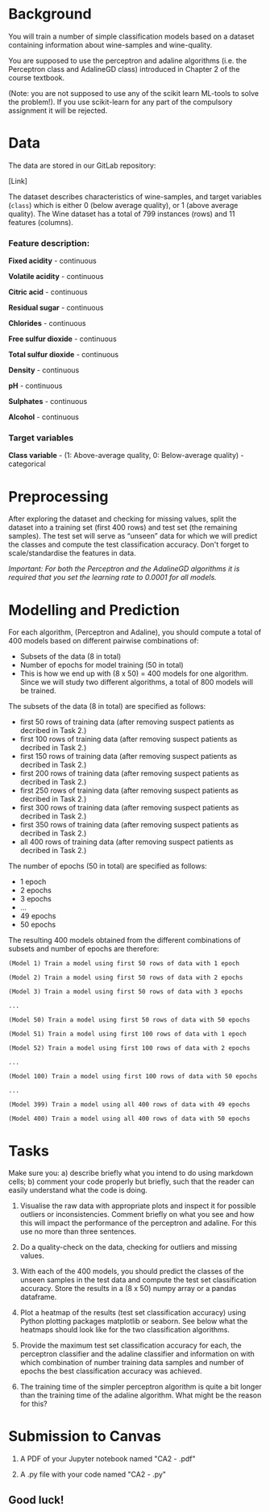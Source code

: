 # Background

You will train a number of simple classification models based on a dataset containing information about wine-samples and wine-quality. 

You are supposed to use the perceptron and adaline algorithms (i.e. the Perceptron class and AdalineGD class) introduced in Chapter 2 of the course textbook.

(Note: you are not supposed to use any of the scikit learn ML-tools to solve the problem!). If you use scikit-learn for any part of the compulsory assignment it will be rejected.



# Data

The data are stored in our GitLab repository:

[Link]

The dataset describes characteristics of wine-samples, and target variables (`class`) which is either 0 (below average quality), or 1 (above average quality). The Wine dataset has a total of 799 instances (rows) and 11 features (columns).

### Feature description:

__Fixed acidity__ - continuous

__Volatile acidity__ - continuous

__Citric acid__ - continuous

__Residual sugar__ - continuous

__Chlorides__ - continuous

__Free sulfur dioxide__ - continuous

__Total sulfur dioxide__ - continuous

__Density__ - continuous

__pH__ - continuous

__Sulphates__ - continuous

__Alcohol__ - continuous

### Target variables

__Class variable__ - (1: Above-average quality, 0: Below-average quality) - categorical

# Preprocessing

After exploring the dataset and checking for missing values, split the dataset into a training set (first 400 rows) and test set (the remaining samples). The test set will serve as “unseen” data for which we will predict the classes and compute the test classification accuracy. Don't forget to scale/standardise the features in data.

_Important: For both the Perceptron and the AdalineGD algorithms it is required that you set the learning rate to 0.0001 for all models._


# Modelling and Prediction

For each algorithm, (Perceptron and Adaline), you should compute a total of 400 models based on different pairwise combinations of: 

- Subsets of the data (8 in total) 
- Number of epochs for model training (50 in total)
- This is how we end up with (8 x 50) = 400 models for one algorithm. Since we will study two different algorithms, a total of 800 models will be trained.

The subsets of the data (8 in total) are specified as follows: 

- first 50 rows of training data (after removing suspect patients as decribed in Task 2.)
- first 100 rows of training data (after removing suspect patients as decribed in Task 2.)
- first 150 rows of training data (after removing suspect patients as decribed in Task 2.)
- first 200 rows of training data (after removing suspect patients as decribed in Task 2.)
- first 250 rows of training data (after removing suspect patients as decribed in Task 2.)
- first 300 rows of training data (after removing suspect patients as decribed in Task 2.)
- first 350 rows of training data (after removing suspect patients as decribed in Task 2.)
- all 400 rows of training data (after removing suspect patients as decribed in Task 2.)
 

The number of epochs (50 in total) are specified as follows:

- 1 epoch
- 2 epochs
- 3 epochs
- ...
- 49 epochs
- 50 epochs
 

The resulting 400 models obtained from the different combinations of subsets and number of epochs are therefore:


```
(Model 1) Train a model using first 50 rows of data with 1 epoch 

(Model 2) Train a model using first 50 rows of data with 2 epochs 

(Model 3) Train a model using first 50 rows of data with 3 epochs

...

(Model 50) Train a model using first 50 rows of data with 50 epochs

(Model 51) Train a model using first 100 rows of data with 1 epoch

(Model 52) Train a model using first 100 rows of data with 2 epochs

...

(Model 100) Train a model using first 100 rows of data with 50 epochs 

...

(Model 399) Train a model using all 400 rows of data with 49 epochs 

(Model 400) Train a model using all 400 rows of data with 50 epochs
```
 

# Tasks
Make sure you: a) describe briefly what you intend to do using markdown cells; b) comment your code properly but briefly, such that the reader can easily understand what the code is doing.

1. Visualise the raw data with appropriate plots and inspect it for possible outliers or inconsistencies. Comment briefly on what you see and how this will impact the performance of the perceptron and adaline. For this use no more than three sentences.
 
2. Do a quality-check on the data, checking for outliers and missing values.

3. With each of the 400 models, you should predict the classes of the unseen samples in the test data and compute the test set classification accuracy. Store the results in a (8 x 50) numpy array or a pandas dataframe.

4. Plot a heatmap of the results (test set classification accuracy) using Python plotting packages matplotlib or seaborn. See below what the heatmaps should look like for the two classification algorithms.

5. Provide the maximum test set classification accuracy for each, the perceptron classifier and the adaline classifier and information on with which combination of number training data samples and number of epochs the best classification accuracy was achieved. 

6. The training time of the simpler perceptron algorithm is quite a bit longer than the training time of the adaline algorithm. What might be the reason for this?

 

# Submission to Canvas
1. A PDF of your Jupyter notebook named "CA2 - <your name>.pdf"

2. A .py file with your code named "CA2 - <your name>.py"

 

## Good luck!

 